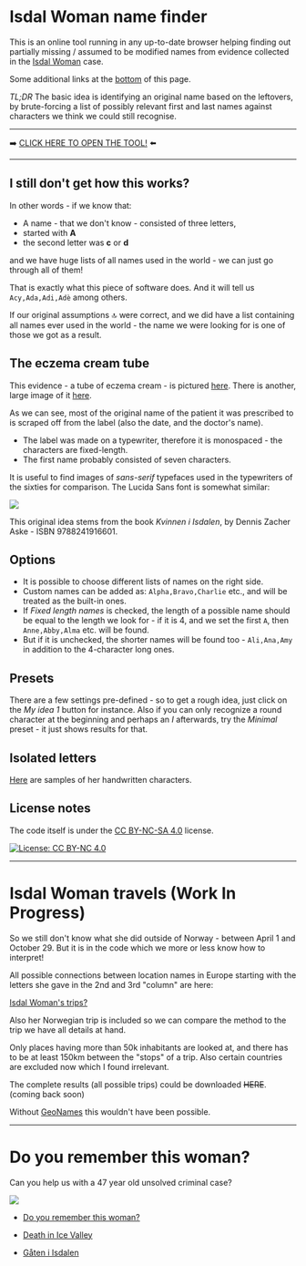 # Isdal Woman name finder
This is an online tool running in any up-to-date browser helping finding out partially missing / assumed to be modified names from evidence collected in the [Isdal Woman](https://en.wikipedia.org/wiki/Isdal_Woman) case.

Some additional links at the [bottom](#do-you-remember-this-woman) of this page.

*TL;DR* The basic idea is identifying an original name based on the leftovers, by brute-forcing a list of possibly relevant first and last names against characters we think we could still recognise. 

***

➡️ [CLICK HERE TO OPEN THE TOOL!](isdal.html) ⬅️

***

## I still don't get how this works?

In other words - if we know that:

- A name - that we don't know - consisted of three letters,
- started with **A**
- the second letter was **c** or **d**

and we have huge lists of all names used in the world - we can just go through all of them! 

That is exactly what this piece of software does. And it will tell us `Acy,Ada,Adi,Adè` among others.

If our original assumptions 🔝 were correct, and we did have a list containing all names ever used in the world - the name we were looking for is one of those we got as a result. 

## The eczema cream tube

This evidence - a tube of eczema cream - is pictured [here](https://imgur.com/a/GWErhsA). There is another, large image of it [here](1ivtA9cvDXk6cGu2tuk39Qxd_19Mb9TWlcZkfZSXv7Og.jpg).

As we can see, most of the original name of the patient it was prescribed to is scraped off from the label (also the date, and the doctor's name).

- The label was made on a typewriter, therefore it is monospaced - the characters are fixed-length.
- The first name probably consisted of seven characters.

It is useful to find images of *sans-serif* typefaces used in the typewriters of the sixties for comparison. The Lucida Sans font is somewhat similar:

![](http://www.fontage.com/_images/large/ltype.gif)

This original idea stems from the book *Kvinnen i Isdalen*, by Dennis Zacher Aske - ISBN 9788241916601. 

## Options

- It is possible to choose different lists of names on the right side.
- Custom names can be added as: `Alpha,Bravo,Charlie` etc., and will be treated as the built-in ones.
- If *Fixed length names* is checked, the length of a possible name should be equal to the length we look for - if it is 4, and we set the first `A`, then `Anne,Abby,Alma` etc. will be found.
- But if it is unchecked, the shorter names will be found too - `Ali,Ana,Amy` in addition to the 4-character long ones.

## Presets

There are a few settings pre-defined - so to get a rough idea, just click on the *My idea 1* button for instance. Also if you can only recognize a round character at the beginning and perhaps an *I* afterwards, try the *Minimal* preset - it just shows results for that.

## Isolated letters

[Here](isolated.md) are samples of her handwritten characters.

## License notes

The code itself is under the [CC BY-NC-SA 4.0](https://creativecommons.org/licenses/by-nc-sa/4.0/) license.

[![License: CC BY-NC 4.0](https://licensebuttons.net/l/by-nc/4.0/80x15.png)](https://creativecommons.org/licenses/by-nc/4.0/)

***

# Isdal Woman travels (Work In Progress)

So we still don't know what she did outside of Norway - between April 1 and October 29. But it is in the code which we more or less know how to interpret! 

All possible connections between location names in Europe starting with the letters she gave in the 2nd and 3rd "column" are here:

[Isdal Woman's trips?](trip.md)

Also her Norwegian trip is included so we can compare the method to the trip we have all details at hand.

Only places having more than 50k inhabitants are looked at, and there has to be at least 150km between the "stops" of a trip. Also certain countries are excluded now which I found irrelevant.

The complete results (all possible trips) could be downloaded ~~HERE~~. (coming back soon)

Without [GeoNames](http://www.geonames.org/) this wouldn't have been possible.

***

# Do you remember this woman?

Can you help us with a 47 year old unsolved criminal case?

![](https://gfx.nrk.no/QlzNqhT3Q1fwTH6TL-EtwgClPzJcuH35FGy3nvPgE6Xg)

- [Do you remember this woman?](https://www.nrk.no/dokumentar/do-you-remember-this-woman_-1.13215629)

- [Death in Ice Valley](https://www.bbc.co.uk/programmes/p060ms2h)

- [Gåten i Isdalen](https://www.nrk.no/dokumentar/gaten-i-isdalen-1.13182053)

